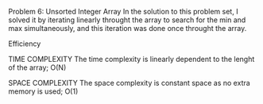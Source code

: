 Problem 6: Unsorted Integer Array
In the solution to this problem set, I solved it by iterating linearly throught the array to search for the min and max simultaneously, and this iteration was done once throught the array.

Efficiency

TIME COMPLEXITY
The time complexity is linearly dependent to the lenght of the array; O(N)

SPACE COMPLEXITY
The space complexity is constant space as no extra memory is used; O(1)